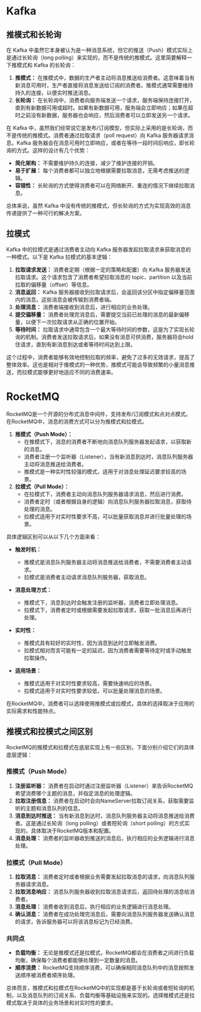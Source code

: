 # Kafka
## 推模式和长轮询
在 Kafka 中虽然它本身被认为是一种消息系统，但它的推送（Push）模式实际上是通过长轮询（long polling）来实现的，而不是传统的推模式。这里简要解释一下推模式和 Kafka 的长轮询：

1. **推模式：** 在推模式中，数据的生产者主动将消息推送给消费者。这意味着当有新消息可用时，生产者直接将消息发送给订阅的消费者。推模式通常需要维持持久的连接，以便实时推送消息。
2. **长轮询：** 在长轮询中，消费者向服务端发送一个请求，服务端保持连接打开，直到有新数据可用或超时。如果有新数据可用，服务端会立即响应；如果在超时之前没有新数据，服务器也会响应，然后消费者可以立即发送另一个请求。

在 Kafka 中，虽然我们经常说它是发布/订阅模型，但实际上采用的是长轮询，而不是传统的推模式。消费者通过拉取请求（poll request）向 Kafka 服务器请求消息。Kafka 服务器会在消息可用时立即响应，或者在等待一段时间后响应，即长轮询的方式。这样的设计有几个优势：

- **简化架构：** 不需要维护持久的连接，减少了维护连接的开销。
- **易于扩展：** 每个消费者都可以独立地根据需要拉取消息，无需考虑推送的逻辑。
- **容错性：** 长轮询的方式使得消费者可以在网络断开、重连的情况下继续拉取消息。

总体来说，虽然 Kafka 中没有传统的推模式，但长轮询的方式为实现高效的消息传递提供了一种可行的解决方案。

## 拉模式
Kafka 中的拉模式是通过消费者主动向 Kafka 服务器发起拉取请求来获取消息的一种模式。以下是 Kafka 拉模式的基本逻辑：

1. **拉取请求发送：** 消费者定期（根据一定的策略和配置）向 Kafka 服务器发送拉取请求。这个请求包含了消费者希望拉取消息的 topic、partition 以及当前拉取的偏移量（offset）等信息。
2. **消息返回：** Kafka 服务器接收到拉取请求后，会返回该分区中指定偏移量范围内的消息。这些消息会被传输到消费者端。
3. **处理消息：** 消费者端接收到消息后，进行相应的业务处理。
4. **提交偏移量：** 消费者处理完消息后，需要提交当前已处理的消息的最新偏移量，以便下一次拉取请求从正确的位置开始。
5. **等待时间：** 拉取请求中通常包含一个最大等待时间的参数，这是为了实现长轮询的机制。消费者发送拉取请求后，如果没有消息可供消费，服务器将会hold住请求，直到有新消息到达或者等待时间达到上限。 

这个过程中，消费者能够有效地控制拉取的频率，避免了过多的无效请求，提高了整体效率。这也是相对于推模式的一种优势，推模式可能会导致频繁的小量消息推送，而拉模式能够更好地适应不同的消费速率。

# RocketMQ
RocketMQ是一个开源的分布式消息中间件，支持发布/订阅模式和点对点模式。在RocketMQ中，消息的消费方式可以分为推模式和拉模式。

1. **推模式（Push Mode）：**
   - 在推模式下，消息的消费者不断地向消息队列服务器发起请求，以获取新的消息。
   - 消费者注册一个监听器（Listener），当有新消息到达时，消息队列服务器主动将消息推送给消费者。
   - 推模式是一种实时性较强的模式，适用于对消息处理延迟要求较高的场景。
2. **拉模式（Pull Mode）：** 
   - 在拉模式下，消费者主动向消息队列服务器请求消息，然后进行消费。
   - 消费者定时（或者根据自身的逻辑）向消息队列服务器拉取消息，获取待处理的消息。
   - 拉模式适用于对实时性要求不高，可以批量获取消息并进行批量处理的场景。

具体逻辑区别可以从以下几个方面来看：

- **触发时机：**  
   - 推模式是消息队列服务器主动将消息推送给消费者，不需要消费者主动请求。
   - 拉模式是消费者主动请求消息队列服务器，获取消息。
- **消息处理方式：**
   
   - 推模式下，消息到达时会触发注册的监听器，消费者立即处理消息。
   - 拉模式下，消费者定时或根据需要发起拉取请求，获取一批消息后再进行处理。
- **实时性：**
   
   - 推模式具有较好的实时性，因为消息到达时立即触发消费。
   - 拉模式相对而言可能有一定的延迟，因为消费者需要等待定时或手动触发拉取操作。
- **适用场景：**
   
   - 推模式适用于对实时性要求较高，需要快速响应的场景。
   - 拉模式适用于对实时性要求较低，可以批量处理消息的场景。

在RocketMQ中，消费者可以选择使用推模式或拉模式，具体的选择取决于应用的实际需求和性能特点。

## 推模式和拉模式之间区别
  
RocketMQ的推模式和拉模式在底层实现上有一些区别，下面分别介绍它们的具体底层逻辑：

### 推模式（Push Mode）

1. **注册监听器：** 消费者在启动时通过注册监听器（Listener）来告诉RocketMQ希望消费哪个主题的消息，并指定消息的处理逻辑。
2. **拉取注册信息：** 消费者在启动时会向NameServer拉取订阅关系，获取需要监听的主题和消息队列的信息。
3. **消息到达时推送：** 当有新消息到达时，消息队列服务器主动将消息推送给消费者。这是通过长轮询（long polling）或者短轮询（short polling）的方式实现的，具体取决于RocketMQ版本和配置。
4. **消息处理：** 消费者的监听器收到推送的消息后，执行相应的业务逻辑进行消息处理。

### 拉模式（Pull Mode）

1. **拉取消息：** 消费者定时或者根据业务需要发起拉取消息的请求，向消息队列服务器请求消息。
2. **拉取消息响应：** 消息队列服务器收到拉取消息请求后，返回待处理的消息给消费者。
3. **消息处理：** 消费者收到消息后，执行相应的业务逻辑进行消息处理。
4. **确认消息：** 消费者在成功处理完消息后，需要向消息队列服务器发送确认消息的请求，告诉服务器可以将该消息标记为已经消费。

### 共同点

- **负载均衡：** 无论是推模式还是拉模式，RocketMQ都会在消费者之间进行负载均衡，确保每个消费者都能够处理到一定数量的消息。
- **顺序消费：** RocketMQ支持顺序消费，可以确保相同消息队列中的消息按照发送顺序被消费者顺序处理。

总体而言，推模式和拉模式在RocketMQ中的实现都是基于长轮询或者短轮询的机制，以及消息队列的订阅关系、负载均衡等基础设施来实现的。选择推模式还是拉模式取决于具体的业务场景和对实时性的要求。